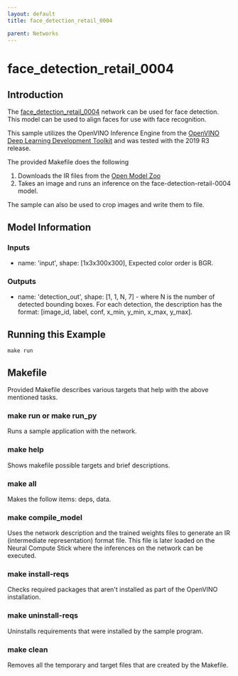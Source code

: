 ```yaml
---
layout: default
title: face_detection_retail_0004

parent: Networks
---
```

# face_detection_retail_0004
## Introduction
The [face_detection_retail_0004](https://github.com/opencv/open_model_zoo/blob/master/intel_models/face-detection-retail-0004/description/face-detection-retail-0004.md) network can be used for face detection. This model can be used to align faces for use with face recognition.

This sample utilizes the OpenVINO Inference Engine from the [OpenVINO Deep Learning Development Toolkit](https://software.intel.com/en-us/openvino-toolkit) and was tested with the 2019 R3 release.

The provided Makefile does the following

1. Downloads the IR files from the [Open Model Zoo](https://github.com/opencv/open_model_zoo)
2. Takes an image and runs an inference on the face-detection-retail-0004 model.

The sample can also be used to crop images and write them to file. 

## Model Information
### Inputs
 - name: 'input', shape: [1x3x300x300], Expected color order is BGR.
### Outputs 
 - name: 'detection_out', shape: [1, 1, N, 7] - where N is the number of detected bounding boxes. For each detection, the description has the format: [image_id, label, conf, x_min, y_min, x_max, y_max].

## Running this Example
~~~
make run
~~~

## Makefile
Provided Makefile describes various targets that help with the above mentioned tasks.

### make run or make run_py
Runs a sample application with the network.


### make help
Shows makefile possible targets and brief descriptions. 

### make all
Makes the follow items: deps, data.

### make compile_model
Uses the network description and the trained weights files to generate an IR (intermediate representation) format file.  This file is later loaded on the Neural Compute Stick where the inferences on the network can be executed.  

### make install-reqs
Checks required packages that aren't installed as part of the OpenVINO installation.
 
### make uninstall-reqs
Uninstalls requirements that were installed by the sample program.

### make clean
Removes all the temporary and target files that are created by the Makefile.

